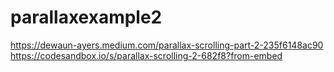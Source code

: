 # parallaxexample2

https://dewaun-ayers.medium.com/parallax-scrolling-part-2-235f6148ac90
https://codesandbox.io/s/parallax-scrolling-2-682f8?from-embed
